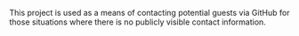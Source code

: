 This project is used as a means of contacting potential guests via GitHub for those situations where there is no publicly visible contact information.
